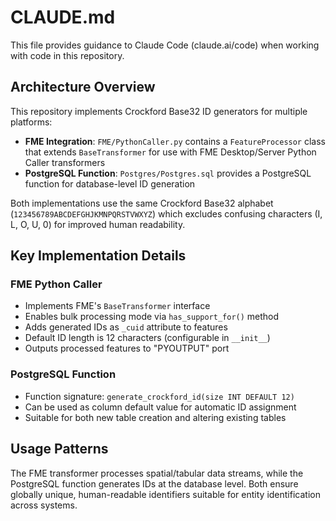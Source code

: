 # CLAUDE.md

This file provides guidance to Claude Code (claude.ai/code) when working with code in this repository.

## Architecture Overview

This repository implements Crockford Base32 ID generators for multiple platforms:

- **FME Integration**: `FME/PythonCaller.py` contains a `FeatureProcessor` class that extends `BaseTransformer` for use with FME Desktop/Server Python Caller transformers
- **PostgreSQL Function**: `Postgres/Postgres.sql` provides a PostgreSQL function for database-level ID generation

Both implementations use the same Crockford Base32 alphabet (`123456789ABCDEFGHJKMNPQRSTVWXYZ`) which excludes confusing characters (I, L, O, U, 0) for improved human readability.

## Key Implementation Details

### FME Python Caller
- Implements FME's `BaseTransformer` interface
- Enables bulk processing mode via `has_support_for()` method
- Adds generated IDs as `_cuid` attribute to features
- Default ID length is 12 characters (configurable in `__init__`)
- Outputs processed features to "PYOUTPUT" port

### PostgreSQL Function
- Function signature: `generate_crockford_id(size INT DEFAULT 12)`
- Can be used as column default value for automatic ID assignment
- Suitable for both new table creation and altering existing tables

## Usage Patterns

The FME transformer processes spatial/tabular data streams, while the PostgreSQL function generates IDs at the database level. Both ensure globally unique, human-readable identifiers suitable for entity identification across systems.
